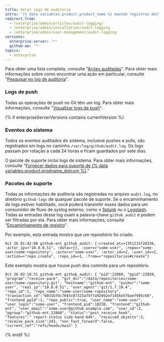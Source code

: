 ```yaml
---
title: Gerar logs de auditoria
intro: '{% data variables.product.product_name %} mantém registros de{% if enterpriseServerVersions contains currentVersion %} sistema auditado,{% endif %} eventos de usuários, organização e repositórios. Os logs são úteis para fins de depuração e conformidade interna e externa.'
redirect_from:
  - /enterprise/admin/articles/audit-logging/
  - /enterprise/admin/installation/audit-logging
  - /enterprise/admin/user-management/audit-logging
versions:
  enterprise-server: '*'
  github-ae: '*'
topics:
  - enterprise
---
```


Para obter uma lista completa, consulte "[Ações auditadas](/admin/user-management/audited-actions)". Para obter mais informações sobre como encontrar uma ação em particular, consulte "[Pesquisar no log de auditoria](/admin/user-management/searching-the-audit-log)".

### Logs de push

Todas as operações de push no Git têm um log. Para obter mais informações, consulte "[Visualizar logs de push](/admin/user-management/viewing-push-logs)".

{% if enterpriseServerVersions contains currentVersion %}
### Eventos do sistema

Todos os eventos auditados do sistema, inclusive pushes e pulls, são registrados em logs no caminho `/var/log/github/audit.log`. Os logs passam por rotação a cada 24 horas e ficam guardados por sete dias.

O pacote de suporte inclui logs de sistema. Para obter mais informações, consulte "[Fornecer dados para suporte de {% data variables.product.prodname_dotcom %}](/admin/enterprise-support/providing-data-to-github-support)."

### Pacotes de suporte

Todas as informações de auditoria são registradas no arquivo `audit.log`, no diretório `github-logs` de qualquer pacote de suporte. Se o encaminhamento de logs estiver habilitado, você poderá transmitir esses dados para um consumidor de fluxo de syslog externo, como o [Splunk](http://www.splunk.com/) ou o [Logstash](http://logstash.net/). Todas as entradas desse log usam a palavra-chave `github_audit` e podem ser filtradas por ela. Para obter mais informações, consulte "[Encaminhamento de registro](/admin/user-management/log-forwarding)".

Por exemplo, esta entrada mostra que um repositório foi criado.

```
Oct 26 01:42:08 github-ent github_audit: {:created_at=>1351215728326, :actor_ip=>"10.0.0.51", :data=>{}, :user=>"some-user", :repo=>"some-user/some-repository", :actor=>"some-user", :actor_id=>2, :user_id=>2, :action=>"repo.create", :repo_id=>1, :from=>"repositories#create"}
```

Este exemplo mostra que houve push dos commits para um repositório.

```
Oct 26 02:19:31 github-ent github_audit: { "pid":22860, "ppid":22859, "program":"receive-pack", "git_dir":"/data/repositories/some-user/some-repository.git", "hostname":"github-ent", "pusher":"some-user", "real_ip":"10.0.0.51", "user_agent":"git/1.7.10.4", "repo_id":1, "repo_name":"some-user/some-repository", "transaction_id":"b031b7dc7043c87323a75f7a92092ef1456e5fbaef995c68", "frontend_ppid":1, "repo_public":true, "user_name":"some-user", "user_login":"some-user", "frontend_pid":18238, "frontend":"github-ent", "user_email":"some-user@github.example.com", "user_id":2, "pgroup":"github-ent_22860", "status":"post_receive_hook", "features":" report-status side-band-64k", "received_objects":3, "receive_pack_size":243, "non_fast_forward":false, "current_ref":"refs/heads/main" }
```
{% endif %}
